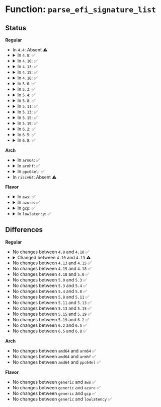 # Function: <code>parse_efi_signature_list</code>

## Status
<b>Regular</b>
<ul>
<li>
In <code>4.4</code>: Absent ⚠️
</li>
<li>
<details>
<summary>In <code>4.8</code>: ✅</summary>

```c
int parse_efi_signature_list(const void *data, size_t size, struct key *keyring);
```

**Collision:** Unique Global

**Inline:** No

**Transformation:** False

**Instances:**

```
In crypto/asymmetric_keys/efi_parser.c (ffffffff81fc57f2)
Location: crypto/asymmetric_keys/efi_parser.c:27
Inline: False
Direct callers:
  - kernel/modsign_uefi.c:load_uefi_certs
  - kernel/modsign_uefi.c:load_uefi_certs
  - kernel/modsign_uefi.c:load_uefi_certs
```
**Symbols:**

```
ffffffff81fc57f2-ffffffff81fc59d6: parse_efi_signature_list (STB_GLOBAL)
```
</details>
</li>
<li>
<details>
<summary>In <code>4.10</code>: ✅</summary>

```c
int parse_efi_signature_list(const void *data, size_t size, struct key *keyring);
```

**Collision:** Unique Global

**Inline:** No

**Transformation:** False

**Instances:**

```
In crypto/asymmetric_keys/efi_parser.c (ffffffff82002202)
Location: crypto/asymmetric_keys/efi_parser.c:27
Inline: False
Direct callers:
  - kernel/modsign_uefi.c:load_uefi_certs
  - kernel/modsign_uefi.c:load_uefi_certs
  - kernel/modsign_uefi.c:load_uefi_certs
```
**Symbols:**

```
ffffffff82002202-ffffffff820023e6: parse_efi_signature_list (STB_GLOBAL)
```
</details>
</li>
<li>
<details>
<summary>In <code>4.13</code>: ✅</summary>

```c
int parse_efi_signature_list(const char *source, const void *data, size_t size, efi_element_handler_t (*get_handler_for_guid)(const efi_guid_t *));
```

**Collision:** Unique Global

**Inline:** No

**Transformation:** False

**Instances:**

```
In certs/efi_parser.c (ffffffff820cd87e)
Location: certs/efi_parser.c:41
Inline: False
Direct callers:
  - certs/load_uefi.c:load_uefi_certs
  - certs/load_uefi.c:load_uefi_certs
  - certs/load_uefi.c:load_uefi_certs
```
**Symbols:**

```
ffffffff820cd87e-ffffffff820cd9c2: parse_efi_signature_list (STB_GLOBAL)
```
</details>
</li>
<li>
<details>
<summary>In <code>4.15</code>: ✅</summary>

```c
int parse_efi_signature_list(const char *source, const void *data, size_t size, efi_element_handler_t (*get_handler_for_guid)(const efi_guid_t *));
```

**Collision:** Unique Global

**Inline:** No

**Transformation:** False

**Instances:**

```
In certs/efi_parser.c (ffffffff826d62ae)
Location: certs/efi_parser.c:41
Inline: False
Direct callers:
  - certs/load_uefi.c:load_uefi_certs
  - certs/load_uefi.c:load_uefi_certs
  - certs/load_uefi.c:load_uefi_certs
```
**Symbols:**

```
ffffffff826d62ae-ffffffff826d63f2: parse_efi_signature_list (STB_GLOBAL)
```
</details>
</li>
<li>
<details>
<summary>In <code>4.18</code>: ✅</summary>

```c
int parse_efi_signature_list(const char *source, const void *data, size_t size, efi_element_handler_t (*get_handler_for_guid)(const efi_guid_t *));
```

**Collision:** Unique Global

**Inline:** No

**Transformation:** False

**Instances:**

```
In certs/efi_parser.c (ffffffff82700663)
Location: certs/efi_parser.c:41
Inline: False
Direct callers:
  - certs/load_uefi.c:load_uefi_certs
  - certs/load_uefi.c:load_uefi_certs
  - certs/load_uefi.c:load_uefi_certs
```
**Symbols:**

```
ffffffff82700663-ffffffff827007a9: parse_efi_signature_list (STB_GLOBAL)
```
</details>
</li>
<li>
<details>
<summary>In <code>5.0</code>: ✅</summary>

```c
int parse_efi_signature_list(const char *source, const void *data, size_t size, efi_element_handler_t (*get_handler_for_guid)(const efi_guid_t *));
```

**Collision:** Unique Global

**Inline:** No

**Transformation:** False

**Instances:**

```
In certs/efi_parser.c (ffffffff828b76b6)
Location: certs/efi_parser.c:37
Inline: False
Direct callers:
  - certs/load_uefi.c:load_uefi_certs
  - certs/load_uefi.c:load_uefi_certs
  - certs/load_uefi.c:load_uefi_certs
  - security/integrity/platform_certs/load_uefi.c:load_uefi_certs
  - security/integrity/platform_certs/load_uefi.c:load_uefi_certs
  - security/integrity/platform_certs/load_uefi.c:load_uefi_certs
```
**Symbols:**

```
ffffffff828b76b6-ffffffff828b77fc: parse_efi_signature_list (STB_GLOBAL)
```
</details>
</li>
<li>
<details>
<summary>In <code>5.3</code>: ✅</summary>

```c
int parse_efi_signature_list(const char *source, const void *data, size_t size, efi_element_handler_t (*get_handler_for_guid)(const efi_guid_t *));
```

**Collision:** Unique Global

**Inline:** No

**Transformation:** False

**Instances:**

```
In security/integrity/platform_certs/efi_parser.c (ffffffff828e9242)
Location: security/integrity/platform_certs/efi_parser.c:37
Inline: False
Direct callers:
  - security/integrity/platform_certs/load_uefi.c:load_uefi_certs
  - security/integrity/platform_certs/load_uefi.c:load_uefi_certs
  - security/integrity/platform_certs/load_uefi.c:load_uefi_certs
```
**Symbols:**

```
ffffffff828e9242-ffffffff828e939b: parse_efi_signature_list (STB_GLOBAL)
```
</details>
</li>
<li>
<details>
<summary>In <code>5.4</code>: ✅</summary>

```c
int parse_efi_signature_list(const char *source, const void *data, size_t size, efi_element_handler_t (*get_handler_for_guid)(const efi_guid_t *));
```

**Collision:** Unique Global

**Inline:** No

**Transformation:** False

**Instances:**

```
In security/integrity/platform_certs/efi_parser.c (ffffffff828f1e2f)
Location: security/integrity/platform_certs/efi_parser.c:37
Inline: False
Direct callers:
  - security/integrity/platform_certs/load_uefi.c:load_uefi_certs
  - security/integrity/platform_certs/load_uefi.c:load_uefi_certs
  - security/integrity/platform_certs/load_uefi.c:load_uefi_certs
```
**Symbols:**

```
ffffffff828f1e2f-ffffffff828f1f88: parse_efi_signature_list (STB_GLOBAL)
```
</details>
</li>
<li>
<details>
<summary>In <code>5.8</code>: ✅</summary>

```c
int parse_efi_signature_list(const char *source, const void *data, size_t size, efi_element_handler_t (*get_handler_for_guid)(const efi_guid_t *));
```

**Collision:** Unique Global

**Inline:** No

**Transformation:** False

**Instances:**

```
In security/integrity/platform_certs/efi_parser.c (ffffffff82d06e86)
Location: security/integrity/platform_certs/efi_parser.c:37
Inline: False
Direct callers:
  - security/integrity/platform_certs/load_uefi.c:load_uefi_certs
  - security/integrity/platform_certs/load_uefi.c:load_uefi_certs
  - security/integrity/platform_certs/load_uefi.c:load_uefi_certs
```
**Symbols:**

```
ffffffff82d06e86-ffffffff82d06fc4: parse_efi_signature_list (STB_GLOBAL)
```
</details>
</li>
<li>
<details>
<summary>In <code>5.11</code>: ✅</summary>

```c
int parse_efi_signature_list(const char *source, const void *data, size_t size, efi_element_handler_t (*get_handler_for_guid)(const efi_guid_t *));
```

**Collision:** Unique Global

**Inline:** No

**Transformation:** False

**Instances:**

```
In security/integrity/platform_certs/efi_parser.c (ffffffff82ff42b3)
Location: security/integrity/platform_certs/efi_parser.c:37
Inline: False
Direct callers:
  - security/integrity/platform_certs/load_uefi.c:load_uefi_certs
  - security/integrity/platform_certs/load_uefi.c:load_uefi_certs
  - security/integrity/platform_certs/load_uefi.c:load_moklist_certs
  - security/integrity/platform_certs/load_uefi.c:load_moklist_certs
```
**Symbols:**

```
ffffffff82ff42b3-ffffffff82ff43f1: parse_efi_signature_list (STB_GLOBAL)
```
</details>
</li>
<li>
<details>
<summary>In <code>5.13</code>: ✅</summary>

```c
int parse_efi_signature_list(const char *source, const void *data, size_t size, efi_element_handler_t (*get_handler_for_guid)(const efi_guid_t *));
```

**Collision:** Unique Global

**Inline:** No

**Transformation:** False

**Instances:**

```
In security/integrity/platform_certs/efi_parser.c (ffffffff831fee74)
Location: security/integrity/platform_certs/efi_parser.c:37
Inline: False
Direct callers:
  - security/integrity/platform_certs/load_uefi.c:load_uefi_certs
  - security/integrity/platform_certs/load_uefi.c:load_uefi_certs
  - security/integrity/platform_certs/load_uefi.c:load_moklist_certs
  - security/integrity/platform_certs/load_uefi.c:load_moklist_certs
```
**Symbols:**

```
ffffffff831fee74-ffffffff831fefd2: parse_efi_signature_list (STB_GLOBAL)
```
</details>
</li>
<li>
<details>
<summary>In <code>5.15</code>: ✅</summary>

```c
int parse_efi_signature_list(const char *source, const void *data, size_t size, efi_element_handler_t (*get_handler_for_guid)(const efi_guid_t *));
```

**Collision:** Unique Global

**Inline:** No

**Transformation:** False

**Instances:**

```
In security/integrity/platform_certs/efi_parser.c (ffffffff832e6266)
Location: security/integrity/platform_certs/efi_parser.c:37
Inline: False
Direct callers:
  - security/integrity/platform_certs/load_uefi.c:load_uefi_certs
  - security/integrity/platform_certs/load_uefi.c:load_uefi_certs
  - security/integrity/platform_certs/load_uefi.c:load_moklist_certs
  - security/integrity/platform_certs/load_uefi.c:load_moklist_certs
```
**Symbols:**

```
ffffffff832e6266-ffffffff832e63c4: parse_efi_signature_list (STB_GLOBAL)
```
</details>
</li>
<li>
<details>
<summary>In <code>5.19</code>: ✅</summary>

```c
int parse_efi_signature_list(const char *source, const void *data, size_t size, efi_element_handler_t (*get_handler_for_guid)(const efi_guid_t *));
```

**Collision:** Unique Global

**Inline:** No

**Transformation:** False

**Instances:**

```
In security/integrity/platform_certs/efi_parser.c (ffffffff8349d275)
Location: security/integrity/platform_certs/efi_parser.c:37
Inline: False
Direct callers:
  - security/integrity/platform_certs/load_uefi.c:load_uefi_certs
  - security/integrity/platform_certs/load_uefi.c:load_uefi_certs
  - security/integrity/platform_certs/load_uefi.c:load_moklist_certs
  - security/integrity/platform_certs/load_uefi.c:load_moklist_certs
```
**Symbols:**

```
ffffffff8349d275-ffffffff8349d3c5: parse_efi_signature_list (STB_GLOBAL)
```
</details>
</li>
<li>
<details>
<summary>In <code>6.2</code>: ✅</summary>

```c
int parse_efi_signature_list(const char *source, const void *data, size_t size, efi_element_handler_t (*get_handler_for_guid)(const efi_guid_t *));
```

**Collision:** Unique Global

**Inline:** No

**Transformation:** False

**Instances:**

```
In security/integrity/platform_certs/efi_parser.c (ffffffff83ed4dc0)
Location: security/integrity/platform_certs/efi_parser.c:37
Inline: False
Direct callers:
  - security/integrity/platform_certs/load_uefi.c:load_uefi_certs
  - security/integrity/platform_certs/load_uefi.c:load_uefi_certs
  - security/integrity/platform_certs/load_uefi.c:load_moklist_certs
  - security/integrity/platform_certs/load_uefi.c:load_moklist_certs
```
**Symbols:**

```
ffffffff83ed4dc0-ffffffff83ed4f33: parse_efi_signature_list (STB_GLOBAL)
```
</details>
</li>
<li>
<details>
<summary>In <code>6.5</code>: ✅</summary>

```c
int parse_efi_signature_list(const char *source, const void *data, size_t size, efi_element_handler_t (*get_handler_for_guid)(const efi_guid_t *));
```

**Collision:** Unique Global

**Inline:** No

**Transformation:** False

**Instances:**

```
In security/integrity/platform_certs/efi_parser.c (ffffffff836f9f20)
Location: security/integrity/platform_certs/efi_parser.c:37
Inline: False
Direct callers:
  - security/integrity/platform_certs/load_uefi.c:load_uefi_certs
  - security/integrity/platform_certs/load_uefi.c:load_uefi_certs
  - security/integrity/platform_certs/load_uefi.c:load_moklist_certs
  - security/integrity/platform_certs/load_uefi.c:load_moklist_certs
```
**Symbols:**

```
ffffffff836f9f20-ffffffff836fa093: parse_efi_signature_list (STB_GLOBAL)
```
</details>
</li>
<li>
<details>
<summary>In <code>6.8</code>: ✅</summary>

```c
int parse_efi_signature_list(const char *source, const void *data, size_t size, efi_element_handler_t (*get_handler_for_guid)(const efi_guid_t *));
```

**Collision:** Unique Global

**Inline:** No

**Transformation:** False

**Instances:**

```
In security/integrity/platform_certs/efi_parser.c (ffffffff8392d3e0)
Location: security/integrity/platform_certs/efi_parser.c:37
Inline: False
Direct callers:
  - security/integrity/platform_certs/load_uefi.c:load_uefi_certs
  - security/integrity/platform_certs/load_uefi.c:load_uefi_certs
  - security/integrity/platform_certs/load_uefi.c:load_moklist_certs
  - security/integrity/platform_certs/load_uefi.c:load_moklist_certs
```
**Symbols:**

```
ffffffff8392d3e0-ffffffff8392d553: parse_efi_signature_list (STB_GLOBAL)
```
</details>
</li>
</ul>
<b>Arch</b>
<ul>
<li>
<details>
<summary>In <code>arm64</code>: ✅</summary>

```c
int parse_efi_signature_list(const char *source, const void *data, size_t size, efi_element_handler_t (*get_handler_for_guid)(const efi_guid_t *));
```

**Collision:** Unique Global

**Inline:** No

**Transformation:** False

**Instances:**

```
In security/integrity/platform_certs/efi_parser.c (ffff80001146c1dc)
Location: security/integrity/platform_certs/efi_parser.c:37
Inline: False
Direct callers:
  - security/integrity/platform_certs/load_uefi.c:load_uefi_certs
  - security/integrity/platform_certs/load_uefi.c:load_uefi_certs
  - security/integrity/platform_certs/load_uefi.c:load_uefi_certs
```
**Symbols:**

```
ffff80001146c1dc-ffff80001146c33c: parse_efi_signature_list (STB_GLOBAL)
```
</details>
</li>
<li>
<details>
<summary>In <code>armhf</code>: ✅</summary>

```c
int parse_efi_signature_list(const char *source, const void *data, size_t size, efi_element_handler_t (*get_handler_for_guid)(const efi_guid_t *));
```

**Collision:** Unique Global

**Inline:** No

**Transformation:** False

**Instances:**

```
In security/integrity/platform_certs/efi_parser.c (c1544e6c)
Location: security/integrity/platform_certs/efi_parser.c:37
Inline: False
Direct callers:
  - security/integrity/platform_certs/load_uefi.c:load_uefi_certs
  - security/integrity/platform_certs/load_uefi.c:load_uefi_certs
  - security/integrity/platform_certs/load_uefi.c:load_uefi_certs
```
**Symbols:**

```
c1544e6c-c1544fd8: parse_efi_signature_list (STB_GLOBAL)
```
</details>
</li>
<li>
<details>
<summary>In <code>ppc64el</code>: ✅</summary>

```c
int parse_efi_signature_list(const char *source, const void *data, size_t size, efi_element_handler_t (*get_handler_for_guid)(const efi_guid_t *));
```

**Collision:** Unique Global

**Inline:** No

**Transformation:** False

**Instances:**

```
In security/integrity/platform_certs/efi_parser.c (c00000000139afc4)
Location: security/integrity/platform_certs/efi_parser.c:37
Inline: False
Direct callers:
  - security/integrity/platform_certs/load_powerpc.c:load_powerpc_certs
  - security/integrity/platform_certs/load_powerpc.c:load_powerpc_certs
```
**Symbols:**

```
c00000000139afc4-c00000000139b170: parse_efi_signature_list (STB_GLOBAL)
```
</details>
</li>
<li>
In <code>riscv64</code>: Absent ⚠️
</li>
</ul>
<b>Flavor</b>
<ul>
<li>
<details>
<summary>In <code>aws</code>: ✅</summary>

```c
int parse_efi_signature_list(const char *source, const void *data, size_t size, efi_element_handler_t (*get_handler_for_guid)(const efi_guid_t *));
```

**Collision:** Unique Global

**Inline:** No

**Transformation:** False

**Instances:**

```
In security/integrity/platform_certs/efi_parser.c (ffffffff828dace3)
Location: security/integrity/platform_certs/efi_parser.c:37
Inline: False
Direct callers:
  - security/integrity/platform_certs/load_uefi.c:load_uefi_certs
  - security/integrity/platform_certs/load_uefi.c:load_uefi_certs
  - security/integrity/platform_certs/load_uefi.c:load_uefi_certs
```
**Symbols:**

```
ffffffff828dace3-ffffffff828dae3c: parse_efi_signature_list (STB_GLOBAL)
```
</details>
</li>
<li>
<details>
<summary>In <code>azure</code>: ✅</summary>

```c
int parse_efi_signature_list(const char *source, const void *data, size_t size, efi_element_handler_t (*get_handler_for_guid)(const efi_guid_t *));
```

**Collision:** Unique Global

**Inline:** No

**Transformation:** False

**Instances:**

```
In security/integrity/platform_certs/efi_parser.c (ffffffff828d33ff)
Location: security/integrity/platform_certs/efi_parser.c:37
Inline: False
Direct callers:
  - security/integrity/platform_certs/load_uefi.c:load_uefi_certs
  - security/integrity/platform_certs/load_uefi.c:load_uefi_certs
  - security/integrity/platform_certs/load_uefi.c:load_uefi_certs
```
**Symbols:**

```
ffffffff828d33ff-ffffffff828d3558: parse_efi_signature_list (STB_GLOBAL)
```
</details>
</li>
<li>
<details>
<summary>In <code>gcp</code>: ✅</summary>

```c
int parse_efi_signature_list(const char *source, const void *data, size_t size, efi_element_handler_t (*get_handler_for_guid)(const efi_guid_t *));
```

**Collision:** Unique Global

**Inline:** No

**Transformation:** False

**Instances:**

```
In security/integrity/platform_certs/efi_parser.c (ffffffff828eda57)
Location: security/integrity/platform_certs/efi_parser.c:37
Inline: False
Direct callers:
  - security/integrity/platform_certs/load_uefi.c:load_uefi_certs
  - security/integrity/platform_certs/load_uefi.c:load_uefi_certs
  - security/integrity/platform_certs/load_uefi.c:load_uefi_certs
```
**Symbols:**

```
ffffffff828eda57-ffffffff828edbb0: parse_efi_signature_list (STB_GLOBAL)
```
</details>
</li>
<li>
<details>
<summary>In <code>lowlatency</code>: ✅</summary>

```c
int parse_efi_signature_list(const char *source, const void *data, size_t size, efi_element_handler_t (*get_handler_for_guid)(const efi_guid_t *));
```

**Collision:** Unique Global

**Inline:** No

**Transformation:** False

**Instances:**

```
In security/integrity/platform_certs/efi_parser.c (ffffffff828f2e79)
Location: security/integrity/platform_certs/efi_parser.c:37
Inline: False
Direct callers:
  - security/integrity/platform_certs/load_uefi.c:load_uefi_certs
  - security/integrity/platform_certs/load_uefi.c:load_uefi_certs
  - security/integrity/platform_certs/load_uefi.c:load_uefi_certs
```
**Symbols:**

```
ffffffff828f2e79-ffffffff828f2fd2: parse_efi_signature_list (STB_GLOBAL)
```
</details>
</li>
</ul>

## Differences
<b>Regular</b>
<ul>
<li>
No changes between <code>4.8</code> and <code>4.10</code> ✅
</li>
<li>
<details>
<summary>Changed between <code>4.10</code> and <code>4.13</code> ⚠️</summary>
<ul>
<li>
<b>Param added. </b>
<code>const char *source</code>
</li>
<li>
<b>Param added. </b>
<code>efi_element_handler_t (*get_handler_for_guid)(const efi_guid_t *)</code>
</li>
<li>
<b>Param removed. </b>
<code>struct key *keyring</code>
</li>
<li>
<b>Param reordered. </b>
<code>data, size, keyring</code> ➡️ <code>source, data, size, get_handler_for_guid</code>
</li>
</ul>
</details>
</li>
<li>
No changes between <code>4.13</code> and <code>4.15</code> ✅
</li>
<li>
No changes between <code>4.15</code> and <code>4.18</code> ✅
</li>
<li>
No changes between <code>4.18</code> and <code>5.0</code> ✅
</li>
<li>
No changes between <code>5.0</code> and <code>5.3</code> ✅
</li>
<li>
No changes between <code>5.3</code> and <code>5.4</code> ✅
</li>
<li>
No changes between <code>5.4</code> and <code>5.8</code> ✅
</li>
<li>
No changes between <code>5.8</code> and <code>5.11</code> ✅
</li>
<li>
No changes between <code>5.11</code> and <code>5.13</code> ✅
</li>
<li>
No changes between <code>5.13</code> and <code>5.15</code> ✅
</li>
<li>
No changes between <code>5.15</code> and <code>5.19</code> ✅
</li>
<li>
No changes between <code>5.19</code> and <code>6.2</code> ✅
</li>
<li>
No changes between <code>6.2</code> and <code>6.5</code> ✅
</li>
<li>
No changes between <code>6.5</code> and <code>6.8</code> ✅
</li>
</ul>
<b>Arch</b>
<ul>
<li>
No changes between <code>amd64</code> and <code>arm64</code> ✅
</li>
<li>
No changes between <code>amd64</code> and <code>armhf</code> ✅
</li>
<li>
No changes between <code>amd64</code> and <code>ppc64el</code> ✅
</li>
</ul>
<b>Flavor</b>
<ul>
<li>
No changes between <code>generic</code> and <code>aws</code> ✅
</li>
<li>
No changes between <code>generic</code> and <code>azure</code> ✅
</li>
<li>
No changes between <code>generic</code> and <code>gcp</code> ✅
</li>
<li>
No changes between <code>generic</code> and <code>lowlatency</code> ✅
</li>
</ul>
